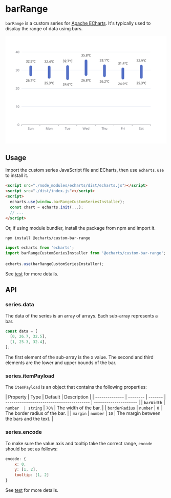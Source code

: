 # barRange

`barRange` is a custom series for [Apache ECharts](https://github.com/apache/echarts). It's typically used to display the range of data using bars.

![barRange](../../screenshots/barRange.svg)

## Usage

Import the custom series JavaScript file and ECharts, then use `echarts.use` to install it.

```html
<script src="./node_modules/echarts/dist/echarts.js"></script>
<script src="./dist/index.js"></script>
<script>
  echarts.use(window.barRangeCustomSeriesInstaller);
  const chart = echarts.init(...);
  // ...
</script>
```

Or, if using module bundler, install the package from npm and import it.

```bash
npm install @echarts/custom-bar-range
```

```js
import echarts from 'echarts';
import barRangeCustomSeriesInstaller from '@echarts/custom-bar-range';

echarts.use(barRangeCustomSeriesInstaller);
```

See [test](./test/index.html) for more details.

## API

### series.data

The data of the series is an array of arrays. Each sub-array represents a bar.

```js
const data = [
  [0, 26.7, 32.5],
  [1, 25.3, 32.4],
];
```

The first element of the sub-array is the x value. The second and third elements are the lower and upper bounds of the bar.

### series.itemPayload

The `itemPayload` is an object that contains the following properties:

| Property       | Type     | Default | Description                               |
| -------------- | -------- | ------- | ----------------------------------------- | --------------------- |
| `barWidth`     | `number  | string` | `70%`                                     | The width of the bar. |
| `borderRadius` | `number` | `0`     | The border radius of the bar.             |
| `margin`       | `number` | `10`    | The margin between the bars and the text. |

### series.encode

To make sure the value axis and tooltip take the correct range, `encode` should be set as follows:

```js
encode: {
    x: 0,
    y: [1, 2],
    tooltip: [1, 2]
}
```

See [test](./test/index.html) for more details.
